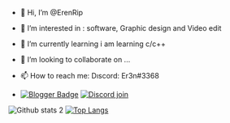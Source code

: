 - 👋 Hi, I’m @ErenRip
- 👀 I’m interested in :  software, Graphic design and Video edit
- 🌱 I’m currently learning  i am learning c/c++
- 💞️ I’m looking to collaborate on ...
- 📫 How to reach me: Dıscord: Er3n#3368

- [![Blogger Badge](https://img.shields.io/badge/-Blogger-FF9800?style=flat-quare&labelColor=FF9800&logo=Blogger&logoColor=white&link=https://codebankhub.blogspot.com)](https://codebankhub.blogspot.com)    [![Discord join](https://github.com/ErenRip/svglinks/blob/main/discord-join%20(1).svgl&ink=https://discord.gg/jyYhvdhFXD)](https://discord.gg/jyYhvdhFXD)

![Github stats 2](https://github-readme-stats.vercel.app/api?username=ErenRip&show_icons=true&theme=radical)  [![Top Langs](https://github-readme-stats.vercel.app/api/top-langs/?username=ErenRip&layout=compact)](https://github.com/ErenRip/github-readme-stats)



<!---
ErenRip/ErenRip is a ✨ special ✨ repository because its `README.md` (this file) appears on your GitHub profile.
You can click the Preview link to take a look at your changes.
--->
